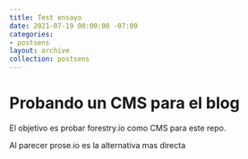 ```yaml
---
title: Test ensayo
date: 2021-07-19 00:00:00 -07:00
categories:
- postsens
layout: archive
collection: postsens
---
```


# Probando un CMS para el blog

El objetivo es probar forestry.io como CMS para este repo.

Al parecer prose.io es la alternativa mas directa

